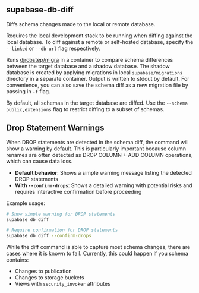 ## supabase-db-diff

Diffs schema changes made to the local or remote database.

Requires the local development stack to be running when diffing against the local database. To diff against a remote or self-hosted database, specify the `--linked` or `--db-url` flag respectively.

Runs [djrobstep/migra](https://github.com/djrobstep/migra) in a container to compare schema differences between the target database and a shadow database. The shadow database is created by applying migrations in local `supabase/migrations` directory in a separate container. Output is written to stdout by default. For convenience, you can also save the schema diff as a new migration file by passing in `-f` flag.

By default, all schemas in the target database are diffed. Use the `--schema public,extensions` flag to restrict diffing to a subset of schemas.

## Drop Statement Warnings

When DROP statements are detected in the schema diff, the command will show a warning by default. This is particularly important because column renames are often detected as DROP COLUMN + ADD COLUMN operations, which can cause data loss.

- **Default behavior**: Shows a simple warning message listing the detected DROP statements
- **With `--confirm-drops`**: Shows a detailed warning with potential risks and requires interactive confirmation before proceeding

Example usage:

```bash
# Show simple warning for DROP statements
supabase db diff

# Require confirmation for DROP statements  
supabase db diff --confirm-drops
```

While the diff command is able to capture most schema changes, there are cases where it is known to fail. Currently, this could happen if you schema contains:

- Changes to publication
- Changes to storage buckets
- Views with `security_invoker` attributes
